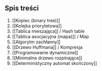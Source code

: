 ## Spis treści
1. [[Kopiec (binary tree)]]
2. [[Kolejka priorytetowa]]
3. [[Tablica mieszająca]] / Hash table
4. [[Tablica asocjacyjna (mapa)]] / Map
5. [[Algorytm zachłanny]]
6. [[Drzewo Huffmana]] / Kompresja
7. [[Programowanie dynamiczne]]
8. [[Minimalne drzewo rozpinające]]
9. [[Deterministyczny automat skończony]]